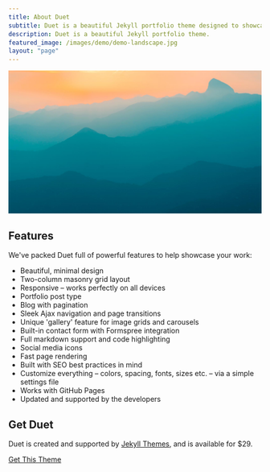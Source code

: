 ```yaml
---
title: About Duet
subtitle: Duet is a beautiful Jekyll portfolio theme designed to showcase your work in style. Perfect for designers, artists, photographers and developers to use for their portfolio website.
description: Duet is a beautiful Jekyll portfolio theme.
featured_image: /images/demo/demo-landscape.jpg
layout: "page"
---
```


![](/images/demo/demo-landscape.jpg)

## Features

We've packed Duet full of powerful features to help showcase your work:

* Beautiful, minimal design
* Two-column masonry grid layout
* Responsive – works perfectly on all devices
* Portfolio post type
* Blog with pagination
* Sleek Ajax navigation and page transitions
* Unique 'gallery' feature for image grids and carousels
* Built-in contact form with Formspree integration
* Full markdown support and code highlighting
* Social media icons
* Fast page rendering
* Built with SEO best practices in mind
* Customize everything – colors, spacing, fonts, sizes etc. – via a simple settings file
* Works with GitHub Pages
* Updated and supported by the developers

## Get Duet

Duet is created and supported by [Jekyll Themes](https://jekyllthemes.io), and is available for $29.

<a href="https://jekyllthemes.io/theme/duet-portfolio-jekyll-theme" class="button button--large">Get This Theme</a>

